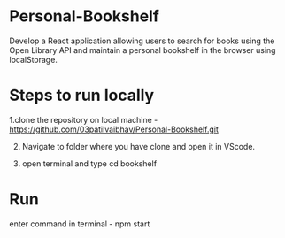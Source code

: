 # Personal-Bookshelf

Develop a React application allowing users to search for books using the Open Library API and maintain a personal bookshelf in the browser using localStorage.

# Steps to run locally

1.clone the repository on local machine -https://github.com/03patilvaibhav/Personal-Bookshelf.git

2. Navigate to folder where you have clone and open it in VScode.

3. open terminal and type cd bookshelf

# Run

enter command in terminal - npm start
